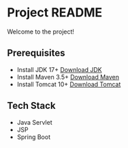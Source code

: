 # Project README

Welcome to the project!

## Prerequisites

-   Install JDK 17+ [Download JDK](https://www.oracle.com/java/technologies/downloads/#java21)
-   Install Maven 3.5+ [Download Maven](https://maven.apache.org/download.cgi)
-   Install Tomcat 10+ [Download Tomcat](https://tomcat.apache.org/download-90.cgi)

## Tech Stack

-   Java Servlet
-   JSP
-   Spring Boot
